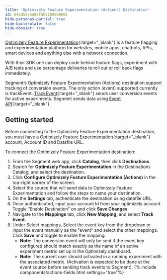 ```yaml
---
title: 'Optimizely Feature Experimentation (Actions) Destination'
id: 641d5acea88fa531b9068608
hide-personas-partial: true
hide-boilerplate: false
hide-dossier: true
---
```


[Optimizely Feature Experimentation](https://www.optimizely.com/products/experiment/feature-experimentation/){:target="_blank"} is a feature flagging and experimentation platform for websites, mobile apps, chatbots, APIs, smart devices and anything else with a network connection.

With their SDK one can deploy code behind feature flags, experiment with A/B tests and use percentage deliveries to roll out or roll back flags immediately.

Segment’s Optimizely Feature Experimentation (Actions) destination support tracking of conversion events.
The only action (event) supported currently is trackEvent. [TrackEvent](https://docs.developers.optimizely.com/experimentation/v4.0.0-full-stack/docs/track-event-javascript-node){:target="_blank"} sends user conversion events for active experiments. Segment sends data using [Event API](https://docs.developers.optimizely.com/experimentation-data/reference/post_events){:target="_blank"}.


## Getting started

Before connecting to the Optimizely Feature Experimentation destination, you must have a [Optimizely Feature Experimentation](https://www.optimizely.com/products/experiment/feature-experimentation/){:target="_blank"} account, Account ID and Datafile URL.

To connect the Optimizely Feature Experimentation destination:

1. From the Segment web app, click **Catalog**, then click **Destinations**.
2. Search for **Optimizely Feature Experimentation** in the Destinations Catalog, and select the destination.
3. Click **Configure Optimizely Feature Experimentation (Actions)** in the top-right corner of the screen.
4. Select the source that will send data to Optimizely Feature Experimentation and follow the steps to name your destination.
5. On the **Settings** tab, authenticate the destination using datafile URL.
6. Once authenticated, input your account Id from your optimizely account. Toggle “Enable Destination” on and click  **Save Changes**
7. Navigate to the **Mappings** tab, click **New Mapping**, and select **Track Event**.
8. Under Select mappings, Select the event key from the dropdown or input the event manually as the  "event" and select the other mappings. Click **Save** and toggle to enable the mapping.
     * **Note:** The conversion event will only be sent if the event key configured should match exactly as the name of an active experiment metric set up in the Optimizely dashboard.
     * **Note:** The current user should activated in a running experiment with the associated metric. (Activation is expected to be done at the event source before sending track events to Segment).
{% include components/actions-fields.html settings="true"%}
